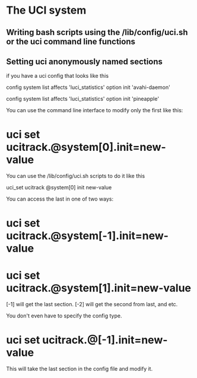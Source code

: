 The UCI system
===============


Writing bash scripts using the /lib/config/uci.sh or the uci command line functions
-------------------------------------------------


Setting uci anonymously named sections
---------------------------------------

if you have a uci config that looks like this


config system
	list affects 'luci_statistics'
	option init 'avahi-daemon'

config system
	list affects 'luci_statistics'
	option init 'pineapple'

	

You can use the command line interface to modify only the first like this:

# uci set ucitrack.@system[0].init=new-value

You can use the /lib/config/uci.sh scripts to do it like this

uci_set ucitrack @system[0] init new-value

You can access the last in one of two ways:
# uci set ucitrack.@system[-1].init=new-value
# uci set ucitrack.@system[1].init=new-value

[-1] will get the last section. [-2] will get the second from last, and etc.

You don't even have to specify the config type.
# uci set ucitrack.@[-1].init=new-value

This will take the last section in the config file and modify it.
